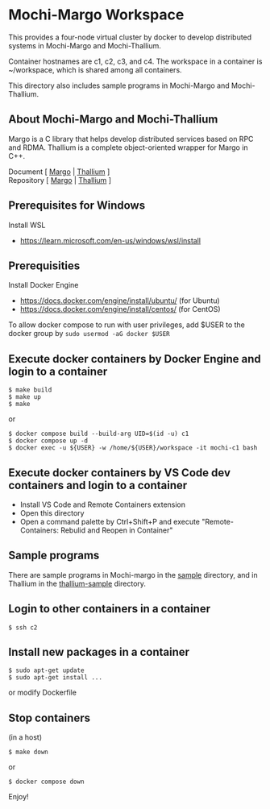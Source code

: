 # Mochi-Margo Workspace

This provides a four-node virtual cluster by docker to develop
distributed systems in Mochi-Margo and Mochi-Thallium.

Container hostnames are c1, c2, c3, and c4.
The workspace in a container is ~/workspace,
which is shared among all containers.

This directory also includes sample programs in Mochi-Margo and Mochi-Thallium.

## About Mochi-Margo and Mochi-Thallium

Margo is a C library that helps develop distributed services based on RPC and RDMA.  Thallium is a complete object-oriented wrapper for Margo in C++.

Document [ [Margo](https://mochi.readthedocs.io/en/latest/margo.html) | [Thallium](https://mochi.readthedocs.io/en/latest/thallium.html) ]<br>
Repository [ [Margo](https://github.com/mochi-hpc/mochi-margo) | [Thallium](https://github.com/mochi-hpc/mochi-thallium) ]

## Prerequisites for Windows

Install WSL

- <https://learn.microsoft.com/en-us/windows/wsl/install>

## Prerequisities

Install Docker Engine

- <https://docs.docker.com/engine/install/ubuntu/> (for Ubuntu)
- <https://docs.docker.com/engine/install/centos/> (for CentOS)

To allow docker compose to run with user privileges, add $USER to the docker group by `sudo usermod -aG docker $USER`

## Execute docker containers by Docker Engine and login to a container

```console
$ make build
$ make up
$ make
```

or

```console
$ docker compose build --build-arg UID=$(id -u) c1
$ docker compose up -d
$ docker exec -u ${USER} -w /home/${USER}/workspace -it mochi-c1 bash
```

## Execute docker containers by VS Code dev containers and login to a container

- Install VS Code and Remote Containers extension
- Open this directory
- Open a command palette by Ctrl+Shift+P and execute "Remote-Containers: Rebulid and Reopen in Container"

## Sample programs

There are sample programs in Mochi-margo in the [sample](sample) directory, and in Thallium in the [thallium-sample](thallium-sample) directory.

## Login to other containers in a container

```console
$ ssh c2
```

## Install new packages in a container

```console
$ sudo apt-get update
$ sudo apt-get install ...
```

or modify Dockerfile

## Stop containers

(in a host)

```console
$ make down
```

or

```console
$ docker compose down
```

Enjoy!
